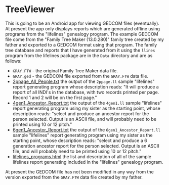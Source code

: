 # TreeViewer
This is going to be an Android app for viewing GEDCOM files (eventually). At present the app only
displays reports which are generated offline using programs from the "lifelines" genealogy program.
The example GEDCOM file come from the "Family Tree Maker (13.0.280)" family tree created by my
father and exported to a GEDCOM format using that program. The family tree database and reports that
I have generated from it using the `llines` program from the lifelines package are in the `Data`
directory and are as follows:
 - `GRAY.FTW` - the original Family Tree Maker data file.
 - `GRAY.ged` - the GEDCOM file exported from the `GRAY.FTW` data file.
 - [2ppage_All_People.txt](https://github.com/markgray/TreeViewer/blob/master/Data/2ppage_All_People.txt)
  the output of the `2ppage.ll` sample "lifelines" report generating program whose description reads:
  "It will produce a report of all INDI's in the database, with two records printed per page. Record
   1 and 2 will be on the first page."
 - [4gen1_Ancestor_Report.txt](https://github.com/markgray/TreeViewer/blob/master/Data/4gen1_Ancestor_Report.txt)
  the output of the `4gen1.ll` sample "lifelines" report generating program using my sister as the
  starting point, whose description reads: "select and produce an ancestor report for the person
  selected. Output is an ASCII file, and will probably need to be printed using 10 or 12 pitch."
 - [6gen1_Ancestor_Report.txt](https://github.com/markgray/TreeViewer/blob/master/Data/6gen1_Ancestor_Report.txt)
  the output of the `6gen1_Ancestor_Report.ll` sample "lifelines" report generating program using my
  sister as the starting point, whose description reads: "select and produce a 6 generation ancestor
  report for the person selected. Output is an ASCII file, and will probably need to be printed using
  10 or 12 pitch."
 - [lifelines_programs.html](https://github.com/markgray/TreeViewer/blob/master/Data/lifelines_programs.html)
  the list and description of all of the sample lifelines report generating included in the "lifelines"
  genealogy program.

At present the GEDCOM file has not been modified in any way from the version exported from the
`GRAY.FTW` data file created by my father.
 